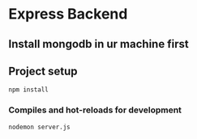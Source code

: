 # Express Backend


## Install mongodb in ur machine first


## Project setup
```
npm install
```

### Compiles and hot-reloads for development
```
nodemon server.js
```
